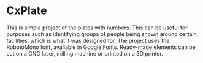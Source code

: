 # CxPlate

This is simple project of the plates with numbers. This can be useful for 
purposes such as identifying groups of people being shown around certain 
facilities, which is what it was designed for. The project uses the 
RobotoMono font, available in Google Fonts. Ready-made elements can be cut 
on a CNC laser, milling machine or printed on a 3D printer. 
